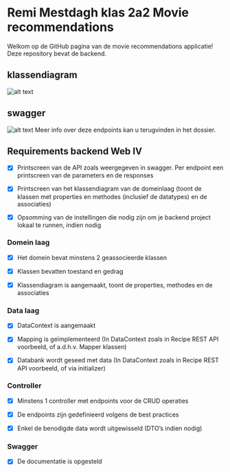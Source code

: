 # Remi Mestdagh klas 2a2 Movie recommendations
Welkom op de GitHub pagina van de movie recommendations applicatie! Deze repository bevat de backend.

## klassendiagram
![alt text]( https://github.com/Web-IV/1920-a2-be-remimestdagh/blob/master/screenshots/klassendiagram.png "klassendiagram")
## swagger
![alt text]( https://github.com/Web-IV/1920-a2-be-remimestdagh/blob/master/screenshots/swagger.png "swagger documentatie")
Meer info over deze endpoints kan u terugvinden in het dossier.




## Requirements backend Web IV

- [x] Printscreen van de API zoals weergegeven in swagger. Per endpoint een printscreen van de parameters en de responses

- [x] Printscreen van het klassendiagram van de domeinlaag (toont de klassen met properties en methodes (inclusief de datatypes) en de associaties)

- [x] Opsomming van de instellingen die nodig zijn om je backend project lokaal te runnen, indien nodig

### Domein laag

- [x] Het domein bevat minstens 2 geassocieerde klassen

- [x] Klassen bevatten toestand en gedrag

- [x] Klassendiagram is aangemaakt, toont de properties, methodes en de associaties

### Data laag

- [x] DataContext is aangemaakt

- [x] Mapping is geïmplementeerd (In DataContext zoals in Recipe REST API voorbeeld, of a.d.h.v. Mapper klassen)

- [x] Databank wordt geseed met data (In DataContext zoals in Recipe REST API voorbeeld, of via initializer)

### Controller

- [x] Minstens 1 controller met endpoints voor de CRUD operaties

- [x] De endpoints zijn gedefinieerd volgens de best practices

- [x] Enkel de benodigde data wordt uitgewisseld (DTO’s indien nodig)

### Swagger

- [x] De documentatie is opgesteld
